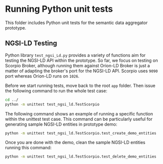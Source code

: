 # Running Python unit tests

This folder includes Python unit tests for the semantic data aggregator prototype.

## NGSI-LD Testing

Python library `test_ngsi_Ld.py` provides a variety of functions aim for testing the NGSI-LD API within the prototype. So far, we focus on testing on Scorpio Broker, although running them against Orion-LD Broker is just a matter of adapting the broker's port for the NGSI-LD API. Scorpio uses `9090` port whereas Orion-LD runs on `1026`.

Before we start running tests, move back to the root `app` folder. Then issue the following command to run the whole test case:
```bash
cd ../
python -m unittest test_ngsi_ld.TestScorpio
```

The following command shows an example of running a specific function within the unittest test case. This command can be particularly useful for generating sample NGSI-LD entities in prototype demo:
```bash
python -m unittest test_ngsi_ld.TestScorpio.test_create_demo_entities
```

Once you are done with the demo, clean the sample NGSI-LD entities running this command:
```bash
python -m unittest test_ngsi_ld.TestScorpio.test_delete_demo_entities
```
